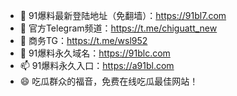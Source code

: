 - 👋 91爆料最新登陆地址（免翻墙）：https://91bl7.com
- 👀 官方Telegram频道：https://t.me/chiguatt_new
- 🌱 商务TG：https://t.me/wsl952
- 💞️ 91爆料永久域名：https://91blc.com
- 📫 91爆料永久入口：https://a91bl.com
- 😄 吃瓜群众的福音，免费在线吃瓜最佳网站！

<!---
91blc/91blc is a ✨ special ✨ repository because its `README.md` (this file) appears on your GitHub profile.
You can click the Preview link to take a look at your changes.
--->
